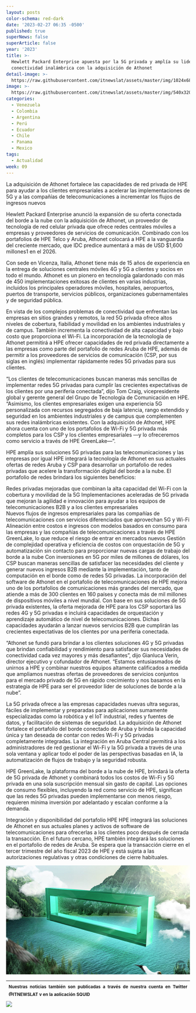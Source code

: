 ```yaml
---
layout: posts
color-schema: red-dark
date: '2023-02-27 06:35 -0500'
published: true
superNews: false
superArticle: false
year: '2023'
title: >-
  Hewlett Packard Enterprise apuesta por la 5G privada y amplía su liderazgo en
  conectividad inalámbrica con la adquisición de Athonet
detail-image: >-
  https://raw.githubusercontent.com/itnewslat/assets/master/img/1024x680/HPE-GreenLake-g.jpg
image: >-
  https://raw.githubusercontent.com/itnewslat/assets/master/img/540x320/HPE-GreenLake-p.jpg
categories:
  - Venezuela
  - Colombia
  - Argentina
  - Perú
  - Ecuador
  - Chile
  - Panama
  - Mexico
tags:
  - Actualidad
week: 09
---
```

La adquisición de Athonet fortalece las capacidades de red privada de HPE para ayudar a los clientes empresariales a acelerar las implementaciones de 5G y a las compañías de telecomunicaciones a incrementar los flujos de ingresos nuevos
 
Hewlett Packard Enterprise anunció la expansión de su oferta conectada del borde a la nube con la adquisición de Athonet, un proveedor de tecnología de red celular privada que ofrece redes centrales móviles a empresas y proveedores de servicios de comunicación. Combinado con los portafolios de HPE Telco y Aruba, Athonet colocará a HPE a la vanguardia del creciente mercado, que IDC predice aumentará a más de USD $1,600 millones1 en el 2026.
 
Con sede en Vicenza, Italia, Athonet tiene más de 15 años de experiencia en la entrega de soluciones centrales móviles 4G y 5G a clientes y socios en todo el mundo. Athonet es un pionero en tecnología galardonado con más de 450 implementaciones exitosas de clientes en varias industrias, incluidos los principales operadores móviles, hospitales, aeropuertos, puertos de transporte, servicios públicos, organizaciones gubernamentales y de seguridad pública.
 
En vista de los complejos problemas de conectividad que enfrentan las empresas en sitios grandes y remotos, la red 5G privada ofrece altos niveles de cobertura, fiabilidad y movilidad en los ambientes industriales y de campus. También incrementa la conectividad de alta capacidad y bajo costo que proporciona el Wi-Fi. La incorporación de la tecnología de Athonet permitirá a HPE ofrecer capacidades de red privada directamente a las empresas como parte del portafolio de redes Aruba de HPE, además de permitir a los proveedores de servicios de comunicación (CSP, por sus siglas en inglés) implementar rápidamente redes 5G privadas para sus clientes.
 
“Los clientes de telecomunicaciones buscan maneras más sencillas de implementar redes 5G privadas para cumplir las crecientes expectativas de los clientes por una periferia conectada”, dijo Tom Craig, vicepresidente global y gerente general del Grupo de Tecnología de Comunicación en HPE. “Asimismo, los clientes empresariales exigen una experiencia 5G personalizada con recursos segregados de baja latencia, rango extendido y seguridad en los ambientes industriales y de campus que complementen sus redes inalámbricas existentes. Con la adquisición de Athonet, HPE ahora cuenta con uno de los portafolios de Wi-Fi y 5G privada más completos para los CSP y los clientes empresariales —y lo ofreceremos como servicio a través de HPE GreenLake—”.
 
HPE amplía sus soluciones 5G privadas para las telecomunicaciones y las empresas por igual
HPE integrará la tecnología de Athonet en sus actuales ofertas de redes Aruba y CSP para desarrollar un portafolio de redes privadas que acelere la transformación digital del borde a la nube. El portafolio de redes brindará los siguientes beneficios:  
 
Redes privadas mejoradas que combinan la alta capacidad del Wi-Fi con la cobertura y movilidad de la 5G
Implementaciones aceleradas de 5G privada que mejoran la agilidad e innovación para ayudar a los equipos de telecomunicaciones B2B y a los clientes empresariales          
Nuevos flujos de ingresos empresariales para las compañías de telecomunicaciones con servicios diferenciados que aprovechan 5G y Wi-Fi
Alineación entre costos e ingresos con modelos basados en consumo para las empresas y las compañías de telecomunicaciones a través de HPE GreenLake, lo que reduce el riesgo de entrar en mercados nuevos
Gestión de complejidad operativa y eficiencia de costos con orquestación de 5G y automatización sin contacto para proporcionar nuevas cargas de trabajo del borde a la nube
Con inversiones en 5G por miles de millones de dólares, los CSP buscan maneras sencillas de satisfacer las necesidades del cliente y generar nuevos ingresos B2B mediante la implementación, tanto de computación en el borde como de redes 5G privadas. La incorporación del software de Athonet en el portafolio de telecomunicaciones de HPE mejora uno de los portafolios de comunicaciones más grandes del mercado, que atiende a más de 300 clientes en 160 países y conecta más de mil millones de dispositivos móviles a nivel mundial. Con base en sus soluciones de 5G privada existentes, la oferta mejorada de HPE para los CSP soportará las redes 4G y 5G privadas e incluirá capacidades de orquestación y aprendizaje automático de nivel de telecomunicaciones. Dichas capacidades ayudarán a lanzar nuevos servicios B2B que cumplirán las crecientes expectativas de los clientes por una periferia conectada.
 
“Athonet se fundó para brindar a los clientes soluciones 4G y 5G privadas que brindan confiabilidad y rendimiento para satisfacer sus necesidades de conectividad cada vez mayores y más desafiantes”, dijo Gianluca Verin, director ejecutivo y cofundador de Athonet. “Estamos entusiasmados de unirnos a HPE y combinar nuestros equipos altamente calificados a medida que ampliamos nuestras ofertas de proveedores de servicios conjuntos para el mercado privado de 5G en rápido crecimiento y nos basamos en la estrategia de HPE para ser el proveedor líder de soluciones de borde a la nube”.

La 5G privada ofrece a las empresas capacidades nuevas ultra seguras, fáciles de implementar y preparadas para aplicaciones sumamente especializadas como la robótica y el IoT industrial, redes y fuentes de datos, y facilitación de sistemas de seguridad. La adquisición de Athonet fortalece el portafolio del borde conectado de Aruba y brinda la capacidad única y tan deseada de contar con redes Wi-Fi y 5G privadas completamente integradas. La integración en Aruba Central permitirá a los administradores de red gestionar el Wi-Fi y la 5G privada a través de una sola ventana y aplicar todo el poder de las perspectivas basadas en IA, la automatización de flujos de trabajo y la seguridad robusta.
 
HPE GreenLake, la plataforma del borde a la nube de HPE, brindará la oferta de 5G privada de Athonet y combinará todos los costos de Wi-Fi y 5G privada en una sola suscripción mensual sin gasto de capital. Las opciones de consumo flexibles, incluyendo la red como servicio de HPE, significan que las redes 5G privadas pueden implementarse con menos riesgo, requieren mínima inversión por adelantado y escalan conforme a la demanda.
 
Integración y disponibilidad del portafolio HPE
HPE integrará las soluciones de Athonet en sus actuales planes y activos de software de telecomunicaciones para ofrecerlas a los clientes poco después de cerrada la transacción. En el futuro cercano, HPE también integrará las soluciones en el portafolio de redes de Aruba. Se espera que la transacción cierre en el tercer trimestre del año fiscal 2023 de HPE y está sujeta a las autorizaciones regulativas y otras condiciones de cierre habituales.

![](https://raw.githubusercontent.com/itnewslat/assets/master/img/540x320/HPE-GreenLake-p.jpg)

<table style="height: 42px;" width="569">
<tbody>
<tr>
<td style="text-align: justify;"><sub><strong>Nuestras noticias también son publicadas a través de nuestra cuenta en Twitter <a href="https://twitter.com/itnewslat?lang=es">@ITNEWSLAT</a> y en la aplicación <a href="https://squidapp.co/en/">SQUID</a></strong></sub></td>
</tr>
</tbody>
</table>

<img src="https://tracker.metricool.com/c3po.jpg?hash=56f88a41e39ab42c063cc51676587a04"/>